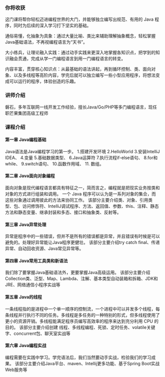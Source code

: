 ### 你将收获

这门课将帮你轻松迈进编程世界的大门，并能够独立编写出规范、有用的 Java 程序，同时为后续的深入学习打下坚实的基础。

通俗易懂，化抽象为具象：通过大量比喻、类比来辅助理解抽象概念，轻松掌握Java基础语法，不再视编程语言为“天书”。

大小练兵，让理论融入实践：通过动手实践来更深入地掌握各知识点，把学到的知识融会贯通，完成从学一门编程语言到用一门编程语言的转变。

内容丰富，贯穿核心知识点：从最基础的语法讲起，再到循环控制、类、面向对象、以及多线程等高阶内容，学完后就可以独立编写一些小型应用程序，将想法变成可以运行的程序，体验创造的乐趣。

### 讲师介绍

磐石，多年互联网一线开发工作经验，擅长Java/Go/PHP等多门编程语言，现任职芒果集团高级工程师

### 课程介绍

#### 第一章 Java编程基础

Java语法是Java编程学习的第一步。
1.搭建开发环境
2.HelloWorld
3.安装IntelliJ IDEA、
4.变量
5.基础数据类型、
6.Java运算符
7.执行流程if-else语句、
8.for和while、
9.switch语句、
10.函数作用域、
11.
数组。


####  第二章 Java面向对象编程
面向对象是现代编程语言都具有特征之一，简而言之，编程就是把现实业务按类和对象的方式进行组装和调用。
一个 Java 程序可以认为是一系列对象的集合，而这些对象通过调用彼此的方法来协同工作。
该部分主要介绍类、对象、引用类型、包、访问修饰符、IntelliJ调试程序、方法、返回值、参数、this、注释、静态方法和静态变量、继承封装和多态、接口和抽象类、反射等。

####  第三章 Java异常处理
异常是程序中的一些错误，但并不是所有的错误都是异常，并且错误有时候是可以避免的。处理好异常能让Java程序更健壮。
该部分主要介绍try catch final、传递异常、自动回收资源、Java常见异常等。

####  第四章 Java常用工具类和新语法
我们除了要掌握Java基础语法外，更要掌握Java高级运用。
该部分主要介绍Collection类、泛型、Map、Lambda、注解、基本类型自动装箱和拆箱、JDK和JRE、网络通信小程序实战等

####  第五章 Java的线程
一条线程指的是进程中一个单一顺序的控制流，一个进程中可以并发多个线程，每条线程并行执行不同的任务。多线程是多任务的一种特别的形式，但多线程使用了更小的资源开销。多线程能满足程序员编写高效率的程序来达到充分利用 CPU 的目的。
该部分主要介绍创建 线程、多线程编程、死锁、定时任务、volatile关键字、concurrent包、聊天室实战等

#### 第六章 Java编程实战
编程需要在实践中学习。学完语法后，我们当然要动手实战，检验我们的学习成果。
该部分主要介绍Java平台、maven、Intellij更多功能、基于Spring Boot实战Web服务等
